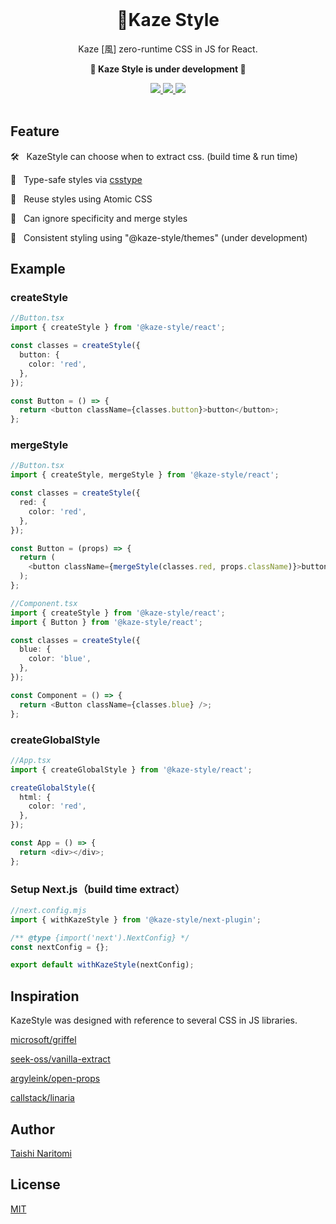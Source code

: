 <div>
  <br>
  <h1 align="center"><b>🎐Kaze Style</b></h1>
  <p align="center">Kaze [風] zero-runtime CSS in JS for React.<p>
  <p align="center"><b>🚧 Kaze Style is under development 🚧</b></p>
  <div align="center">
    <a href='https://www.npmjs.com/package/@kaze-style/react'>
      <img src='https://img.shields.io/npm/v/@kaze-style/react?style=for-the-badge'>
    </a>
    <a href='https://github.com/taishinaritomi/kaze-style/blob/main/LICENSE'>
      <img src='https://img.shields.io/github/license/taishinaritomi/kaze-style?style=for-the-badge'>
    </a>
    <a href='https://www.npmjs.com/package/@kaze-style/react'>
      <img src='https://img.shields.io/npm/types/@kaze-style/react?style=for-the-badge'>
    </a>
  </div>
  <br>
</div>

## Feature

🛠 &nbsp; KazeStyle can choose when to extract css. (build time & run time)

💪 &nbsp; Type-safe styles via [csstype](https://github.com/frenic/csstype)

🦷 &nbsp; Reuse styles using Atomic CSS

👘 &nbsp; Can ignore specificity and merge styles

🎨 &nbsp; Consistent styling using "@kaze-style/themes" (under development)

## Example

### createStyle

```ts
//Button.tsx
import { createStyle } from '@kaze-style/react';

const classes = createStyle({
  button: {
    color: 'red',
  },
});

const Button = () => {
  return <button className={classes.button}>button</button>;
};
```

### mergeStyle

```ts
//Button.tsx
import { createStyle, mergeStyle } from '@kaze-style/react';

const classes = createStyle({
  red: {
    color: 'red',
  },
});

const Button = (props) => {
  return (
    <button className={mergeStyle(classes.red, props.className)}>button</button>
  );
};
```

```ts
//Component.tsx
import { createStyle } from '@kaze-style/react';
import { Button } from '@kaze-style/react';

const classes = createStyle({
  blue: {
    color: 'blue',
  },
});

const Component = () => {
  return <Button className={classes.blue} />;
};
```

### createGlobalStyle

```ts
//App.tsx
import { createGlobalStyle } from '@kaze-style/react';

createGlobalStyle({
  html: {
    color: 'red',
  },
});

const App = () => {
  return <div></div>;
};
```

### Setup Next.js（build time extract）

```ts
//next.config.mjs
import { withKazeStyle } from '@kaze-style/next-plugin';

/** @type {import('next').NextConfig} */
const nextConfig = {};

export default withKazeStyle(nextConfig);
```

## Inspiration

KazeStyle was designed with reference to several CSS in JS libraries.

[microsoft/griffel](https://github.com/microsoft/griffel)

[seek-oss/vanilla-extract](https://github.com/seek-oss/vanilla-extract)

[argyleink/open-props](https://github.com/argyleink/open-props)

[callstack/linaria](https://github.com/callstack/linaria)

## Author

[Taishi Naritomi](https://github.com/taishinaritomi)

## License

[MIT](https://github.com/taishinaritomi/kaze-style/blob/main/LICENSE)
